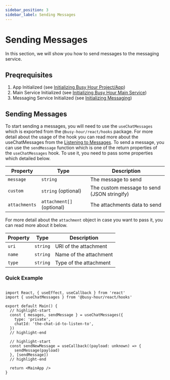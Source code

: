 ```yaml
---
sidebar_position: 3
sidebar_label: Sending Messages
---
```


# Sending Messages

In this section, we will show you how to send messages to the messaging service.

## Preqrequisites

1. App Initialized (see [Initializing Busy Hour Project/App](../react/getting-started#initializing-busy-hour-projectapp))
2. Main Service Initialized (see [Initializing Busy Hour Main Service](../react/getting-started#initializing-busy-hour-main-service))
3. Messaging Service Initialized (see [Initializing Messaging](../react/initializing-services#initializing-messaging))

## Sending Messages

To start sending a messages, you will need to use the `useChatMessages` which is exported from the `@busy-hour/react/hooks` package. For more detail about the usage of the hook you can read more about the useChatMessages from the [Listening to Messages](../react/listening-to-messages#listen-to-specific-incoming-messages). To send a message, you can use the `sendMessage` function which is one of the return properties of the `useChatMessages` hook. To use it, you need to pass some properties which detailed below.

| Property      | Type                      | Description                                 |
| ------------- | ------------------------- | ------------------------------------------- |
| `message`     | `string`                  | The message to send                         |
| `custom`      | `string` (optional)       | The custom message to send (JSON stringify) |
| `attachments` | `attachment[]` (optional) | The attachments data to send                |

For more detail about the `attachment` object in case you want to pass it, you can read more about it below.

| Property | Type     | Description            |
| -------- | -------- | ---------------------- |
| `uri`    | `string` | URI of the attachment  |
| `name`   | `string` | Name of the attachment |
| `type`   | `string` | Type of the attachment |

### Quick Example

```tsx title="src/main.tsx"

import React, { useEffect, useCallback } from 'react'
import { useChatMessages } from '@busy-hour/react/hooks'

export default Main() {
  // highlight-start
  const { mesages, sendMessage } = useChatMessages({
    type: 'private',
    chatId: 'the-chat-id-to-listen-to',
  })
  // highlight-end

  // highlight-start
  const sendNewMessage = useCallback((payload: unknown) => {
    sendMessage(payload)
  }, [sendMessage])
  // highlight-end

  return <MainApp />
}

```
